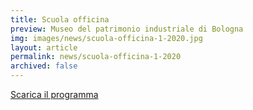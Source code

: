```yaml
---
title: Scuola officina
preview: Museo del patrimonio industriale di Bologna
img: images/news/scuola-officina-1-2020.jpg
layout: article
permalink: news/scuola-officina-1-2020
archived: false
---
```


[Scarica il programma](../../images/news/scuola-officina-1-2020.pdf)
